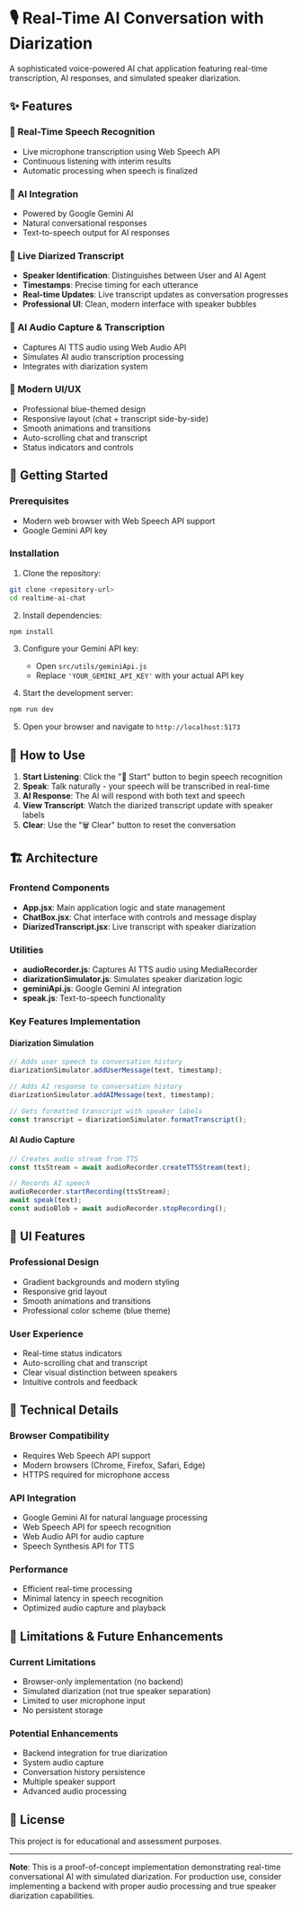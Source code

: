 # 🎙️ Real-Time AI Conversation with Diarization

A sophisticated voice-powered AI chat application featuring real-time transcription, AI responses, and simulated speaker diarization.

## ✨ Features

### 🎤 Real-Time Speech Recognition
- Live microphone transcription using Web Speech API
- Continuous listening with interim results
- Automatic processing when speech is finalized

### 🤖 AI Integration
- Powered by Google Gemini AI
- Natural conversational responses
- Text-to-speech output for AI responses

### 📝 Live Diarized Transcript
- **Speaker Identification**: Distinguishes between User and AI Agent
- **Timestamps**: Precise timing for each utterance
- **Real-time Updates**: Live transcript updates as conversation progresses
- **Professional UI**: Clean, modern interface with speaker bubbles

### 🎵 AI Audio Capture & Transcription
- Captures AI TTS audio using Web Audio API
- Simulates AI audio transcription processing
- Integrates with diarization system

### 🎨 Modern UI/UX
- Professional blue-themed design
- Responsive layout (chat + transcript side-by-side)
- Smooth animations and transitions
- Auto-scrolling chat and transcript
- Status indicators and controls

## 🚀 Getting Started

### Prerequisites
- Modern web browser with Web Speech API support
- Google Gemini API key

### Installation

1. Clone the repository:
```bash
git clone <repository-url>
cd realtime-ai-chat
```

2. Install dependencies:
```bash
npm install
```

3. Configure your Gemini API key:
   - Open `src/utils/geminiApi.js`
   - Replace `'YOUR_GEMINI_API_KEY'` with your actual API key

4. Start the development server:
```bash
npm run dev
```

5. Open your browser and navigate to `http://localhost:5173`

## 🎯 How to Use

1. **Start Listening**: Click the "🎤 Start" button to begin speech recognition
2. **Speak**: Talk naturally - your speech will be transcribed in real-time
3. **AI Response**: The AI will respond with both text and speech
4. **View Transcript**: Watch the diarized transcript update with speaker labels
5. **Clear**: Use the "🗑️ Clear" button to reset the conversation

## 🏗️ Architecture

### Frontend Components
- **App.jsx**: Main application logic and state management
- **ChatBox.jsx**: Chat interface with controls and message display
- **DiarizedTranscript.jsx**: Live transcript with speaker diarization

### Utilities
- **audioRecorder.js**: Captures AI TTS audio using MediaRecorder
- **diarizationSimulator.js**: Simulates speaker diarization logic
- **geminiApi.js**: Google Gemini AI integration
- **speak.js**: Text-to-speech functionality

### Key Features Implementation

#### Diarization Simulation
```javascript
// Adds user speech to conversation history
diarizationSimulator.addUserMessage(text, timestamp);

// Adds AI response to conversation history  
diarizationSimulator.addAIMessage(text, timestamp);

// Gets formatted transcript with speaker labels
const transcript = diarizationSimulator.formatTranscript();
```

#### AI Audio Capture
```javascript
// Creates audio stream from TTS
const ttsStream = await audioRecorder.createTTSStream(text);

// Records AI speech
audioRecorder.startRecording(ttsStream);
await speak(text);
const audioBlob = await audioRecorder.stopRecording();
```

## 🎨 UI Features

### Professional Design
- Gradient backgrounds and modern styling
- Responsive grid layout
- Smooth animations and transitions
- Professional color scheme (blue theme)

### User Experience
- Real-time status indicators
- Auto-scrolling chat and transcript
- Clear visual distinction between speakers
- Intuitive controls and feedback

## 🔧 Technical Details

### Browser Compatibility
- Requires Web Speech API support
- Modern browsers (Chrome, Firefox, Safari, Edge)
- HTTPS required for microphone access

### API Integration
- Google Gemini AI for natural language processing
- Web Speech API for speech recognition
- Web Audio API for audio capture
- Speech Synthesis API for TTS

### Performance
- Efficient real-time processing
- Minimal latency in speech recognition
- Optimized audio capture and playback

## 🚧 Limitations & Future Enhancements

### Current Limitations
- Browser-only implementation (no backend)
- Simulated diarization (not true speaker separation)
- Limited to user microphone input
- No persistent storage

### Potential Enhancements
- Backend integration for true diarization
- System audio capture
- Conversation history persistence
- Multiple speaker support
- Advanced audio processing

## 📝 License

This project is for educational and assessment purposes.

---

**Note**: This is a proof-of-concept implementation demonstrating real-time conversational AI with simulated diarization. For production use, consider implementing a backend with proper audio processing and true speaker diarization capabilities.

